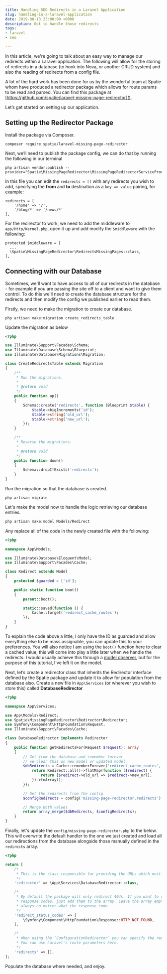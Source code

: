 ```yaml
---
title: Handling SEO Redirects in a Laravel Application
slug: handling-in-a-laravel-application
date: 2019-08-13 23:00:00 +0000
description: Got to handle those redirects
tags:
- laravel
- seo

---
```

In this article, we're going to talk about an easy way to manage our redirects within a Laravel application. The following will allow for the storing of redirects in a database (to hook into Nova, or another CRUD system) and also the reading of redirects from a config file.

A lot of the hard work has been done for us by the wonderful team at Spatie whom have produced a redirector package which allows for route params to be read and parsed. You can find this package at [https://github.com/spatie/laravel-missing-page-redirector]().

Let’s get started on setting up our application. 

## Setting up the Redirector Package

Install the package via Composer.

    composer require spatie/laravel-missing-page-redirector

Next, we’ll need to publish the package config, we can do that by running the following in our terminal

    php artisan vendor:publish --provider="Spatie\MissingPageRedirector\MissingPageRedirectorServiceProvider"

In this file you can edit the `redirects = []` with any redirects you wish to add, specifying the **from** and **to** destination as a `key => value` pairing, for example:

    redirects = [
    	'/home' => '/',
        '/blog/*' => '/news/*'
    ],

For the redirector to work, we need to add the middleware to `app/Http/Kernel.php`, open it up and add modify the `$middleware` with the following:

    protected $middleware = [
      ...
      \Spatie\MissingPageRedirector\RedirectsMissingPages::class,
    ],

## Connecting with our Database

Sometimes, we'll want to have access to all of our redirects in the database - for example if you are passing the site off to a client and want to give them control. To do this we'll need to create the database structure for the redirects and then modify the config we published earlier to read them.

Firstly, we need to make the migration to create our database.

    php artisan make:migration create_redirects_table

Update the migration as below

```php
<?php

use Illuminate\Support\Facades\Schema;
use Illuminate\Database\Schema\Blueprint;
use Illuminate\Database\Migrations\Migration;

class CreateRedirectsTable extends Migration
{
    /**
     * Run the migrations.
     *
     * @return void
     */
    public function up()
    {
        Schema::create('redirects', function (Blueprint $table) {
            $table->bigIncrements('id');
            $table->string('old_url');
            $table->string('new_url');
        });
    }

    /**
     * Reverse the migrations.
     *
     * @return void
     */
    public function down()
    {
        Schema::dropIfExists('redirects');
    }
}
```

Run the migration so that the database is created.

    php artisan migrate

Let's make the model now to handle the logic retrieving our database entries.

```bash
php artisan make:model Models/Redirect
```

Any replace all of the code in the newly created file with the following:

```php
<?php

namespace App\Models;

use Illuminate\Database\Eloquent\Model;
use Illuminate\Support\Facades\Cache;

class Redirect extends Model
{
    protected $guarded = ['id'];

    public static function boot()
    {
        parent::boot();

        static::saved(function () {
            Cache::forget('redirect_cache_routes');
        });
    }
}
```

To explain the code above a little, I only have the ID as guarded and allow everything else to be mass assignable, you can update this to your preferences. You will also notice I am using the `boot()` function here to clear a cached value, this will come into play a little later when we handle the redirects. I would usually achieve this through a [model observer](https://laravel.com/docs/5.8/eloquent#observers), but for the purpose of this tutorial, I've left it on the model.

Next, let’s create a redirector class that inherits the Redirector interface defined by the Spatie package and update it to allow for population from the database also. Create a new file in `App\Services` (or wherever you wish to store this) called **DatabaseRedirector**

```php
<?php

namespace App\Services;

use App\Models\Redirect;
use Spatie\MissingPageRedirector\Redirector\Redirector;
use Symfony\Component\HttpFoundation\Request;
use Illuminate\Support\Facades\Cache;

class DatabaseRedirector implements Redirector
{
    public function getRedirectsFor(Request $request): array
    {
    	// Get from the database and remember forever
		// we clear this on new model or updated model
        $dbRedirects = Cache::rememberForever('redirect_cache_routes', function () {
            return Redirect::all()->flatMap(function ($redirect) {
                return [$redirect->old_url => $redirect->new_url];
            })->toArray();
        });

		// Get the redirects from the config
        $configRedirects = config('missing-page-redirector.redirects');

		// Merge both values
        return array_merge($dbRedirects, $configRedirects);
    }
}
```

Finally, let's update the `config/missing-page-redirector.php` to the below. This will overwrite the default handler to the one we just created and load all our redirections from the database alongside those manually defined in the `redirects` array.

```php
<?php

return [
    /*
     * This is the class responsible for providing the URLs which must be redirected.
     */
    'redirector' => \App\Services\DatabaseRedirector::class,

    /*
     * By default the package will only redirect 404s. If you want to redirect on other
     * response codes, just add them to the array. Leave the array empty to redirect
     * always no matter what the response code.
     */
    'redirect_status_codes' => [
        \Symfony\Component\HttpFoundation\Response::HTTP_NOT_FOUND,
    ],

    /*
     * When using the `ConfigurationRedirector` you can specify the redirects in this array.
     * You can use Laravel's route parameters here.
     */
    'redirects' => [],
];
```

Populate the database where needed, and enjoy.